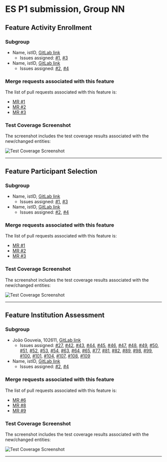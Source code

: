 # ES P1 submission, Group NN

## Feature Activity Enrollment

### Subgroup
- Name, istID, [GitLab link](https://gitlab.rnl.tecnico.ulisboa.pt/istXXXXXX)
    + Issues assigned: [#1](https://gitlab.rnl.tecnico.ulisboa.pt/es), [#3](https://gitlab.rnl.tecnico.ulisboa.pt/es)
- Name, istID, [GitLab link](https://gitlab.rnl.tecnico.ulisboa.pt/istXXXXXX)
    + Issues assigned: [#2](https://github.com), [#4](https://github.com)

### Merge requests associated with this feature

The list of pull requests associated with this feature is:

- [MR #1](https://gitlab.rnl.tecnico.ulisboa.pt/es)
- [MR #2](https://gitlab.rnl.tecnico.ulisboa.pt/es)
- [MR #3](https://gitlab.rnl.tecnico.ulisboa.pt/es)


### Test Coverage Screenshot

The screenshot includes the test coverage results associated with the new/changed entities:

![Test Coverage Screenshot](https://gitlab.rnl.tecnico.ulisboa.pt/es/templates/-/raw/main/2023/sprints/coverage-example.png?ref_type=heads)

---

## Feature Participant Selection

### Subgroup
- Name, istID, [GitLab link](https://gitlab.rnl.tecnico.ulisboa.pt/istXXXXXX)
    + Issues assigned: [#1](https://gitlab.rnl.tecnico.ulisboa.pt/es), [#3](https://gitlab.rnl.tecnico.ulisboa.pt/es)
- Name, istID, [GitLab link](https://gitlab.rnl.tecnico.ulisboa.pt/istXXXXXX)
    + Issues assigned: [#2](https://github.com), [#4](https://github.com)

### Merge requests associated with this feature

The list of pull requests associated with this feature is:

- [MR #1](https://gitlab.rnl.tecnico.ulisboa.pt/es)
- [MR #2](https://gitlab.rnl.tecnico.ulisboa.pt/es)
- [MR #3](https://gitlab.rnl.tecnico.ulisboa.pt/es)


### Test Coverage Screenshot

The screenshot includes the test coverage results associated with the new/changed entities:

![Test Coverage Screenshot](https://gitlab.rnl.tecnico.ulisboa.pt/es/templates/-/raw/main/2023/sprints/coverage-example.png?ref_type=heads)

---

## Feature Institution Assessment

### Subgroup
- João Gouveia, 102611, [GitLab link](https://gitlab.rnl.tecnico.ulisboa.pt/ist1102611)
    + Issues assigned: [#27](https://gitlab.rnl.tecnico.ulisboa.pt/es/es24-38/-/issues/27), [#42](https://gitlab.rnl.tecnico.ulisboa.pt/es/es24-38/-/issues/42), [#43](https://gitlab.rnl.tecnico.ulisboa.pt/es/es24-38/-/issues/43), [#44](https://gitlab.rnl.tecnico.ulisboa.pt/es/es24-38/-/issues/44), [#45](https://gitlab.rnl.tecnico.ulisboa.pt/es/es24-38/-/issues/45), [#46](https://gitlab.rnl.tecnico.ulisboa.pt/es/es24-38/-/issues/46), [#47](https://gitlab.rnl.tecnico.ulisboa.pt/es/es24-38/-/issues/47), [#48](https://gitlab.rnl.tecnico.ulisboa.pt/es/es24-38/-/issues/48), [#49](https://gitlab.rnl.tecnico.ulisboa.pt/es/es24-38/-/issues/49), [#50](https://gitlab.rnl.tecnico.ulisboa.pt/es/es24-38/-/issues/50), [#51](https://gitlab.rnl.tecnico.ulisboa.pt/es/es24-38/-/issues/51), [#52](https://gitlab.rnl.tecnico.ulisboa.pt/es/es24-38/-/issues/52), [#53](https://gitlab.rnl.tecnico.ulisboa.pt/es/es24-38/-/issues/53), [#54](https://gitlab.rnl.tecnico.ulisboa.pt/es/es24-38/-/issues/54), [#63](https://gitlab.rnl.tecnico.ulisboa.pt/es/es24-38/-/issues/63), [#64](https://gitlab.rnl.tecnico.ulisboa.pt/es/es24-38/-/issues/64), [#65](https://gitlab.rnl.tecnico.ulisboa.pt/es/es24-38/-/issues/65), [#77](https://gitlab.rnl.tecnico.ulisboa.pt/es/es24-38/-/issues/77), [#81](https://gitlab.rnl.tecnico.ulisboa.pt/es/es24-38/-/issues/81), [#82](https://gitlab.rnl.tecnico.ulisboa.pt/es/es24-38/-/issues/82), [#89](https://gitlab.rnl.tecnico.ulisboa.pt/es/es24-38/-/issues/89), [#98](https://gitlab.rnl.tecnico.ulisboa.pt/es/es24-38/-/issues/98), [#99](https://gitlab.rnl.tecnico.ulisboa.pt/es/es24-38/-/issues/99), [#100](https://gitlab.rnl.tecnico.ulisboa.pt/es/es24-38/-/issues/100), [#101](https://gitlab.rnl.tecnico.ulisboa.pt/es/es24-38/-/issues/101), [#104](https://gitlab.rnl.tecnico.ulisboa.pt/es/es24-38/-/issues/104), [#107](https://gitlab.rnl.tecnico.ulisboa.pt/es/es24-38/-/issues/107), [#108](https://gitlab.rnl.tecnico.ulisboa.pt/es/es24-38/-/issues/108), [#109](https://gitlab.rnl.tecnico.ulisboa.pt/es/es24-38/-/issues/109)
- Name, istID, [GitLab link](https://gitlab.rnl.tecnico.ulisboa.pt/istXXXXXX)
    + Issues assigned: [#2](https://github.com), [#4](https://github.com)

### Merge requests associated with this feature

The list of pull requests associated with this feature is:

- [MR #6](https://gitlab.rnl.tecnico.ulisboa.pt/es/es24-38/-/merge_requests/6)
- [MR #8](https://gitlab.rnl.tecnico.ulisboa.pt/es/es24-38/-/merge_requests/8)
- [MR #9](https://gitlab.rnl.tecnico.ulisboa.pt/es/es24-38/-/merge_requests/8)


### Test Coverage Screenshot

The screenshot includes the test coverage results associated with the new/changed entities:

![Test Coverage Screenshot](https://gitlab.rnl.tecnico.ulisboa.pt/es/templates/-/raw/main/2023/sprints/coverage-example.png?ref_type=heads)

---
